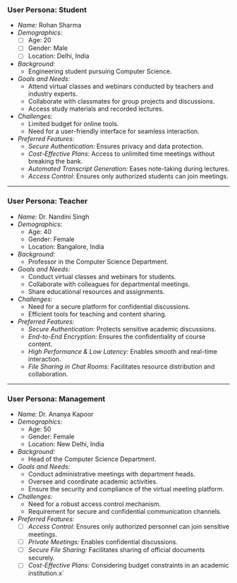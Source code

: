 ### User Persona: Student

- *Name:* Rohan Sharma
- *Demographics:*
  - [ ] Age: 20
  - [ ] Gender: Male
  - [ ] Location: Delhi, India
- *Background:*
  - Engineering student pursuing Computer Science.
- *Goals and Needs:*
  - Attend virtual classes and webinars conducted by teachers and industry experts.
  - Collaborate with classmates for group projects and discussions.
  - Access study materials and recorded lectures.
- *Challenges:*
  - Limited budget for online tools.
  - Need for a user-friendly interface for seamless interaction.
- *Preferred Features:*
  - *Secure Authentication:* Ensures privacy and data protection.
  - *Cost-Effective Plans:* Access to unlimited time meetings without breaking the bank.
  - *Automated Transcript Generation:* Eases note-taking during lectures.
  - *Access Control:* Ensures only authorized students can join meetings.

---

### User Persona: Teacher

- *Name:* Dr. Nandini Singh
- *Demographics:*
  - Age: 40
  - Gender: Female
  - Location: Bangalore, India
- *Background:*
  - Professor in the Computer Science Department.
- *Goals and Needs:*
  - Conduct virtual classes and webinars for students.
  - Collaborate with colleagues for departmental meetings.
  - Share educational resources and assignments.
- *Challenges:*
  - Need for a secure platform for confidential discussions.
  - Efficient tools for teaching and content sharing.
- *Preferred Features:*
  - *Secure Authentication:* Protects sensitive academic discussions.
  - *End-to-End Encryption:* Ensures the confidentiality of course content.
  - *High Performance & Low Latency:* Enables smooth and real-time interaction.
  - *File Sharing in Chat Rooms:* Facilitates resource distribution and collaboration.

---

### User Persona: Management

- *Name:* Dr. Ananya Kapoor
- *Demographics:*
  - Age: 50
  - Gender: Female
  - Location: New Delhi, India
- *Background:*
  - Head of the Computer Science Department.
- *Goals and Needs:*
  - Conduct administrative meetings with department heads.
  - Oversee and coordinate academic activities.
  - Ensure the security and compliance of the virtual meeting platform.
- *Challenges:*
  - Need for a robust access control mechanism.
  - Requirement for secure and confidential communication channels.
- *Preferred Features:*
  - [ ] *Access Control:* Ensures only authorized personnel can join sensitive meetings.
  - [ ] *Private Meetings:* Enables confidential discussions.
  - [ ] *Secure File Sharing:* Facilitates sharing of official documents securely.
  - [ ] *Cost-Effective Plans:* Considering budget constraints in an academic institution.x`
